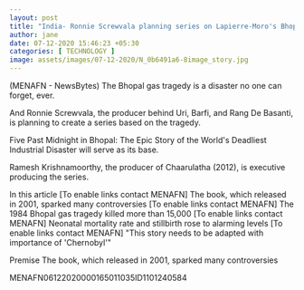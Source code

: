 ```yaml
---
layout: post
title: "India- Ronnie Screwvala planning series on Lapierre-Moro's Bhopal gas tragedy book | NewsBytes"
author: jane 
date: 07-12-2020 15:46:23 +05:30 
categories: [ TECHNOLOGY ] 
image: assets/images/07-12-2020/N_0b6491a6-8image_story.jpg
---
```

(MENAFN - NewsBytes) The Bhopal gas tragedy is a disaster no one can forget, ever.

And Ronnie Screwvala, the producer behind Uri, Barfi, and Rang De Basanti, is planning to create a series based on the tragedy.

Five Past Midnight in Bhopal: The Epic Story of the World's Deadliest Industrial Disaster will serve as its base.

Ramesh Krishnamoorthy, the producer of Chaarulatha (2012), is executive producing the series.

In this article [To enable links contact MENAFN] The book, which released in 2001, sparked many controversies [To enable links contact MENAFN] The 1984 Bhopal gas tragedy killed more than 15,000 [To enable links contact MENAFN] Neonatal mortality rate and stillbirth rose to alarming levels [To enable links contact MENAFN] "This story needs to be adapted with importance of 'Chernobyl'"

Premise The book, which released in 2001, sparked many controversies

MENAFN06122020000165011035ID1101240584